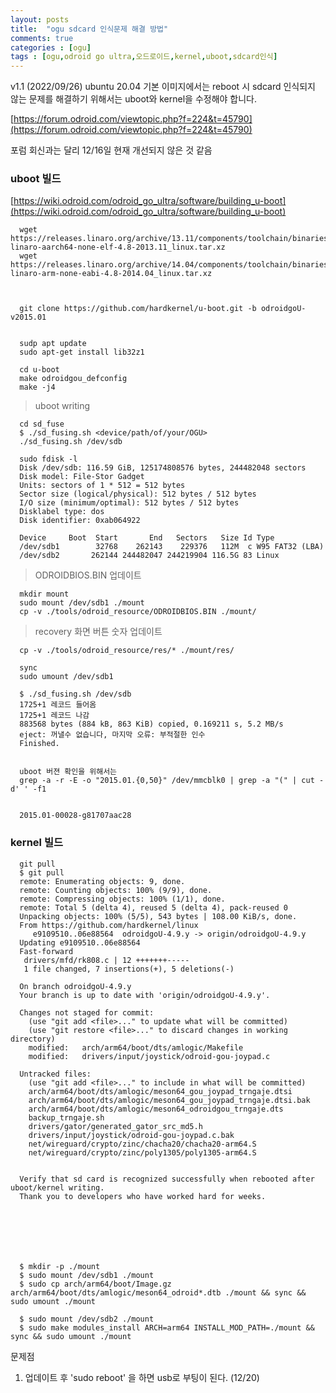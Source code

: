 ```yaml
---
layout: posts
title:  "ogu sdcard 인식문제 해결 방법"
comments: true
categories : [ogu]
tags : [ogu,odroid go ultra,오드로이드,kernel,uboot,sdcard인식]
---
```


v1.1 (2022/09/26) ubuntu 20.04 기본 이미지에서는 reboot 시 sdcard 인식되지 않는 문제를 해결하기 위해서는 uboot와 kernel을 수정해야 합니다.

[https://forum.odroid.com/viewtopic.php?f=224&t=45790](https://forum.odroid.com/viewtopic.php?f=224&t=45790)

포럼 회신과는 달리 12/16일 현재 개선되지 않은 것 같음

### uboot 빌드


[https://wiki.odroid.com/odroid_go_ultra/software/building_u-boot](https://wiki.odroid.com/odroid_go_ultra/software/building_u-boot)


      wget https://releases.linaro.org/archive/13.11/components/toolchain/binaries/gcc-linaro-aarch64-none-elf-4.8-2013.11_linux.tar.xz
      wget https://releases.linaro.org/archive/14.04/components/toolchain/binaries/gcc-linaro-arm-none-eabi-4.8-2014.04_linux.tar.xz



      git clone https://github.com/hardkernel/u-boot.git -b odroidgoU-v2015.01


      sudp apt update
      sudo apt-get install lib32z1

      cd u-boot
      make odroidgou_defconfig
      make -j4


> uboot writing


      cd sd_fuse
      $ ./sd_fusing.sh <device/path/of/your/OGU>
      ./sd_fusing.sh /dev/sdb

      sudo fdisk -l
      Disk /dev/sdb: 116.59 GiB, 125174808576 bytes, 244482048 sectors
      Disk model: File-Stor Gadget
      Units: sectors of 1 * 512 = 512 bytes
      Sector size (logical/physical): 512 bytes / 512 bytes
      I/O size (minimum/optimal): 512 bytes / 512 bytes
      Disklabel type: dos
      Disk identifier: 0xab064922

      Device     Boot  Start       End   Sectors   Size Id Type
      /dev/sdb1        32768    262143    229376   112M  c W95 FAT32 (LBA)
      /dev/sdb2       262144 244482047 244219904 116.5G 83 Linux


> ODROIDBIOS.BIN 업데이트

      mkdir mount
      sudo mount /dev/sdb1 ./mount
      cp -v ./tools/odroid_resource/ODROIDBIOS.BIN ./mount/

> recovery 화면 버튼 숫자 업데이트

      cp -v ./tools/odroid_resource/res/* ./mount/res/

      sync
      sudo umount /dev/sdb1

      $ ./sd_fusing.sh /dev/sdb
      1725+1 레코드 들어옴
      1725+1 레코드 나감
      883568 bytes (884 kB, 863 KiB) copied, 0.169211 s, 5.2 MB/s
      eject: 꺼낼수 없습니다, 마지막 오류: 부적절한 인수
      Finished.


      uboot 버젼 확인을 위해서는
      grep -a -r -E -o "2015.01.{0,50}" /dev/mmcblk0 | grep -a "(" | cut -d' ' -f1


      2015.01-00028-g81707aac28


### kernel 빌드


      git pull
      $ git pull
      remote: Enumerating objects: 9, done.
      remote: Counting objects: 100% (9/9), done.
      remote: Compressing objects: 100% (1/1), done.
      remote: Total 5 (delta 4), reused 5 (delta 4), pack-reused 0
      Unpacking objects: 100% (5/5), 543 bytes | 108.00 KiB/s, done.
      From https://github.com/hardkernel/linux
         e9109510..06e88564  odroidgoU-4.9.y -> origin/odroidgoU-4.9.y
      Updating e9109510..06e88564
      Fast-forward
       drivers/mfd/rk808.c | 12 +++++++-----
       1 file changed, 7 insertions(+), 5 deletions(-)

      On branch odroidgoU-4.9.y
      Your branch is up to date with 'origin/odroidgoU-4.9.y'.

      Changes not staged for commit:
        (use "git add <file>..." to update what will be committed)
        (use "git restore <file>..." to discard changes in working directory)
      	modified:   arch/arm64/boot/dts/amlogic/Makefile
      	modified:   drivers/input/joystick/odroid-gou-joypad.c

      Untracked files:
        (use "git add <file>..." to include in what will be committed)
      	arch/arm64/boot/dts/amlogic/meson64_gou_joypad_trngaje.dtsi
      	arch/arm64/boot/dts/amlogic/meson64_gou_joypad_trngaje.dtsi.bak
      	arch/arm64/boot/dts/amlogic/meson64_odroidgou_trngaje.dts
      	backup_trngaje.sh
      	drivers/gator/generated_gator_src_md5.h
      	drivers/input/joystick/odroid-gou-joypad.c.bak
      	net/wireguard/crypto/zinc/chacha20/chacha20-arm64.S
      	net/wireguard/crypto/zinc/poly1305/poly1305-arm64.S


      Verify that sd card is recognized successfully when rebooted after uboot/kernel writing.
      Thank you to developers who have worked hard for weeks.







      $ mkdir -p ./mount
      $ sudo mount /dev/sdb1 ./mount
      $ sudo cp arch/arm64/boot/Image.gz arch/arm64/boot/dts/amlogic/meson64_odroid*.dtb ./mount && sync && sudo umount ./mount

      $ sudo mount /dev/sdb2 ./mount
      $ sudo make modules_install ARCH=arm64 INSTALL_MOD_PATH=./mount && sync && sudo umount ./mount


문제점
1. 업데이트 후 'sudo reboot' 을 하면 usb로 부팅이 된다. (12/20)
